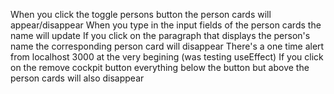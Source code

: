 When you click the toggle persons button the person cards will appear/disappear 
When you type in the input fields of the person cards the name will update
If you click on the paragraph that displays the person's name the corresponding person card will disappear
There's a one time alert from localhost 3000 at the very begining (was testing useEffect)
If you click on the remove cockpit button everything below the button but above the person cards will also disappear
